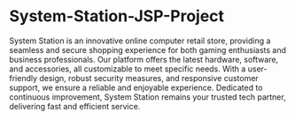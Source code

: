 # System-Station-JSP-Project
System Station is an innovative online computer retail store, providing a seamless and secure shopping experience for both gaming enthusiasts and business professionals. Our platform offers the latest hardware, software, and accessories, all customizable to meet specific needs. With a user-friendly design, robust security measures, and responsive customer support, we ensure a reliable and enjoyable experience. Dedicated to continuous improvement, System Station remains your trusted tech partner, delivering fast and efficient service.
